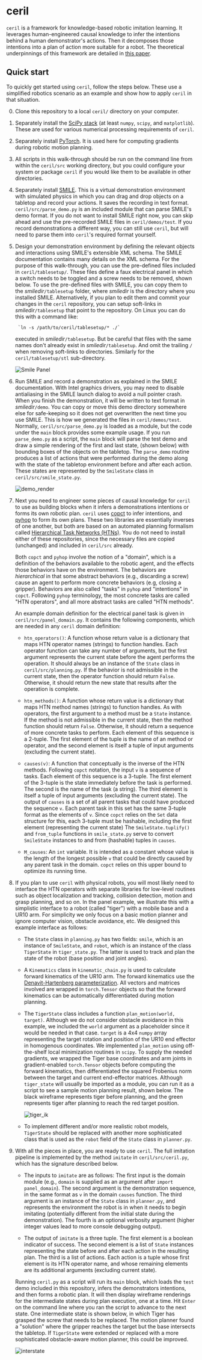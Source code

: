 # ceril

`ceril` is a framework for knowledge-based robotic imitation learning.  It leverages human-engineered causal knowledge to infer the intentions behind a human demonstrator's actions.  Then it decomposes those intentions into a plan of action more suitable for a robot.  The theoretical underpinnings of this framework are detailed in [this paper](https://doi.org/10.1109/TCDS.2017.2651643).

## Quick start

To quickly get started using `ceril`, follow the steps below.  These use a simplified robotics scenario as an example and show how to apply `ceril` in that situation.

0. Clone this repository to a local `ceril/` directory on your computer.

0. Separately install the [SciPy stack](https://www.scipy.org/) (at least `numpy`, `scipy`, and `matplotlib`).  These are used for various numerical processing requirements of `ceril`.

0. Separately install [PyTorch](https://pytorch.org/).  It is used here for computing gradients during robotic motion planning.

0.  All scripts in this walk-through should be run on the command line from within the `ceril/src` working directory, but you could configure your system or package `ceril` if you would like them to be available in other directories.

0. Separately install [SMILE](https://github.com/dwhuang/SMILE/releases/tag/v1.1.0).  This is a virtual demonstration environment with simulated physics in which you can drag and drop objects on a tabletop and record your actions.  It saves the recording in text format.  `ceril/src/parse_demo.py` is an included module that can parse SMILE's demo format.  If you do not want to install SMILE right now, you can skip ahead and use the pre-recorded SMILE files in `ceril/demos/test`.  If you record demonstrations a different way, you can still use `ceril`, but will need to parse them into `ceril`'s required format yourself.

0. Design your demonstration environment by defining the relevant objects and interactions using SMILE's extensible XML schema.  The SMILE documentation contains many details on the XML schema.  For the purpose of this walk-through, you can use the pre-defined files included in `ceril/tablesetup/`.  These files define a faux electrical panel in which a switch needs to be toggled and a screw needs to be removed, shown below.  To use the pre-defined files with SMILE, you can copy them to the _smiledir_`/tablesetup` folder, where _smiledir_ is the directory where you installed SMILE.  Alternatively, if you plan to edit them and commit your changes in the `ceril` repository, you can setup soft-links in _smiledir_`/tablesetup` that point to the repository.  On Linux you can do this with a command like:

        `ln -s /path/to/ceril/tablesetup/* ./`

    executed in _smiledir_`/tablesetup`.  But be careful that files with the same names don't already exist in _smiledir_`/tablesetup`.  And omit the trailing `/` when removing soft-links to directories.  Similarly for the `ceril/tablesetup/stl` sub-directory.

    ![Smile Panel](https://user-images.githubusercontent.com/6537102/77976367-d0302d80-72ca-11ea-8df4-0db7aeec6592.png)

0. Run SMILE and record a demonstration as explained in the SMILE documentation.  With Intel graphics drivers, you may need to disable antialiasing in the SMILE launch dialog to avoid a null pointer crash.  When you finish the demonstration, it will be written to text format in _smiledir_`/demo`.  You can copy or move this demo directory somewhere else for safe-keeping so it does not get overwritten the next time you use SMILE.  This is how we generated the files in `ceril/demos/test`.  Normally, `ceril/src/parse_demo.py` is loaded as a module, but the code under the `main` block provides some example usage.  If you run `parse_demo.py` as a script, the `main` block will parse the test demo and draw a simple rendering of the first and last state, (shown below) with bounding boxes of the objects on the tabletop.  The `parse_demo` routine produces a list of actions that were performed during the demo along with the state of the tabletop environment before and after each action.  These states are represented by the `SmileState` class in `ceril/src/smile_state.py`.

    ![demo_render](https://user-images.githubusercontent.com/6537102/77977695-631e9700-72ce-11ea-9be5-5681d2172d36.png)

0. Next you need to engineer some pieces of causal knowledge for `ceril` to use as building blocks when it infers a demonstrations intentions or forms its own robotic plan.  `ceril` uses [copct](https://github.com/garrettkatz/copct) to infer intentions, and [pyhop](https://bitbucket.org/dananau/pyhop/src/default/) to form its own plans.  These two libraries are essentially inverses of one another, but both are based on an automated planning formalism called [Hierarchical Task Networks (HTNs)](https://en.wikipedia.org/wiki/Hierarchical_task_network).  You do not need to install either of these repositories, since the necessary files are copied (unchanged) and included in `ceril/src` already.

    Both `copct` and `pyhop` involve the notion of a "domain", which is a definition of the behaviors available to the robotic agent, and the effects those behaviors have on the environment.  The behaviors are _hierarchical_ in that some abstract behaviors (e.g., discarding a screw) cause an agent to perform more concrete behaviors (e.g, closing a gripper).  Behaviors are also called "tasks" in `pyhop` and "intentions" in `copct`.  Following `pyhop` terminology, the most concrete tasks are called "HTN operators", and all more abstract tasks are called "HTN methods".

    An example domain definition for the electrical panel task is given in `ceril/src/panel_domain.py`.  It contains the following components, which are needed in any `ceril` domain definition:

    - `htn_operators()`: A function whose return value is a dictionary that maps HTN operator names (strings) to function handles.  Each operator function can take any number of arguments, but the first argument represents the current state before the agent performs the operation.  It should always be an instance of the `State` class in `ceril/src/planning.py`.  If the behavior is not admissible in the current state, then the operator function should return `False`.  Otherwise, it should return the new state that results after the operation is complete.

    - `htn_methods()`: A function whose return value is a dictionary that maps HTN method names (strings) to function handles.  As with operators, the first argument to a method must be a `State` instance.  If the method is not admissible in the current state, then the method function should return `False`.  Otherwise, it should return a sequence of more concrete tasks to perform.  Each element of this sequence is a 2-tuple.  The first element of the tuple is the name of an method or operator, and the second element is itself a tuple of input arguments (excluding the current state).

    - `causes(v)`: A function that conceptually is the inverse of the HTN methods.  Following `copct` notation, the input `v` is a sequence of tasks.  Each element of this sequence is a 3-tuple.  The first element of the 3-tuple is the state immediately before the task is performed.  The second is the name of the task (a string).  The third element is itself a tuple of input arguments (excluding the current state).  The output of `causes` is a set of all parent tasks that could have produced the sequence `v`.  Each parent task in this set has the same 3-tuple format as the elements of `v`.  Since `copct` relies on the `Set` data structure for this, each 3-tuple must be hashable, including the first element (representing the current state)  The `SmileState.tuplify()` and `from_tuple` functions in `smile_state.py` serve to convert `SmileState` instances to and from (hashable) tuples in `causes`.

    - `M_causes`: An `int` variable.  It is intended as a constant whose value is the length of the longest possible `v` that could be directly caused by any parent task in the domain.  `copct` relies on this upper bound to optimize its running time.

0. If you plan to use `ceril` with physical robots, you will most likely need to interface the HTN operators with separate libraries for low-level routines such as object localization and tracking, collision detection, motion and grasp planning, and so on.  In the panel example, we illustrate this with a simplistic interface to a robot (called "tiger") with a mobile base and a UR10 arm.  For simplicity we only focus on a basic motion planner and ignore computer vision, obstacle avoidance, etc.  We designed this example interface as follows:

    - The `State` class in `planning.py` has two fields: `smile`, which is an instance of `SmileState`, and `robot`, which is an instance of the class `TigerState` in `tiger_state.py`.  The latter is used to track and plan the state of the robot (base position and joint angles).

    - A `Kinematics` class in `kinematic_chain.py` is used to calculate forward kinematics of the UR10 arm.  The forward kinematics use the [Denavit-Hartenberg parameterization](https://en.wikipedia.org/wiki/Denavit%E2%80%93Hartenberg_parameters).  All vectors and matrices involved are wrapped in `torch.Tensor` objects so that the forward kinematics can be automatically differentiated during motion planning.

    - The `TigerState` class includes a function `plan_motion(world, target)`.  Although we do not consider obstacle avoidance in this example, we included the `world` argument as a placeholder since it would be needed in that case.  `target` is a 4x4 `numpy` array representing the target rotation and position of the UR10 end effector in homogenous coordinates.  We implemented `plan_motion` using off-the-shelf local minimization routines in `scipy`.  To supply the needed gradients, we wrapped the Tiger base coordinates and arm joints in gradient-enabled `torch.Tensor` objects before computing the forward kinematics, then differentiated the squared Frobenius norm between the target and current end-effector matrices.  Although `tiger_state` will usually be imported as a module, you can run it as a script to see a sample motion planning result, shown below.  The black wireframe represents tiger before planning, and the green represents tiger after planning to reach the red target position.

         ![tiger_ik](https://user-images.githubusercontent.com/6537102/77981452-fdcfa380-72d7-11ea-8831-334f95419c94.png)

    - To implement different and/or more realistic robot models, `TigerState` should be replaced with another more sophisticated class that is used as the `robot` field of the `State` class in `planner.py`.

0. With all the pieces in place, you are ready to use `ceril`.  The full imitation pipeline is implemented by the method `imitate` in `ceril/src/ceril.py`, which has the signature described below. 

    - The inputs to `imitate` are as follows: The first input is the domain module (e.g., `domain` is supplied as an argument after `import panel_domain`).  The second argument is the demonstration sequence, in the same format as `v` in the domain `causes` function.  The third argument is an instance of the `State` class in `planner.py`, and represents the environment the robot is in when it needs to begin imitating (potentially different from the initial state during the demonstration).  The fourth is an optional verbosity argument (higher integer values lead to more console debugging output).

    - The output of `imitate` is a three tuple.  The first element is a boolean indicator of success.  The second element is a list of `State` instances representing the state before and after each action in the resulting plan.  The third is a list of actions.  Each action is a tuple whose first element is its HTN operator name, and whose remaining elements are its additional arguments (excluding current state).

    Running `ceril.py` as a script will run its `main` block, which loads the `test` demo included in this repository, infers the demonstrators intentions, and then forms a robotic plan.  It will then display wireframe renderings for the intermediate states during plan execution, one at a time.  Hit `Enter` on the command line where you ran the script to advance to the next state.  One intermediate state is shown below, in which Tiger has grasped the screw that needs to be replaced.  The motion planner found a "solution" where the gripper reaches the target but the base intersects the tabletop.  If `TigerState` were extended or replaced with a more sophisticated obstacle-aware motion planner, this could be improved.

    ![interstate](https://user-images.githubusercontent.com/6537102/77982752-12616b00-72db-11ea-9992-246436b7c64e.png)
